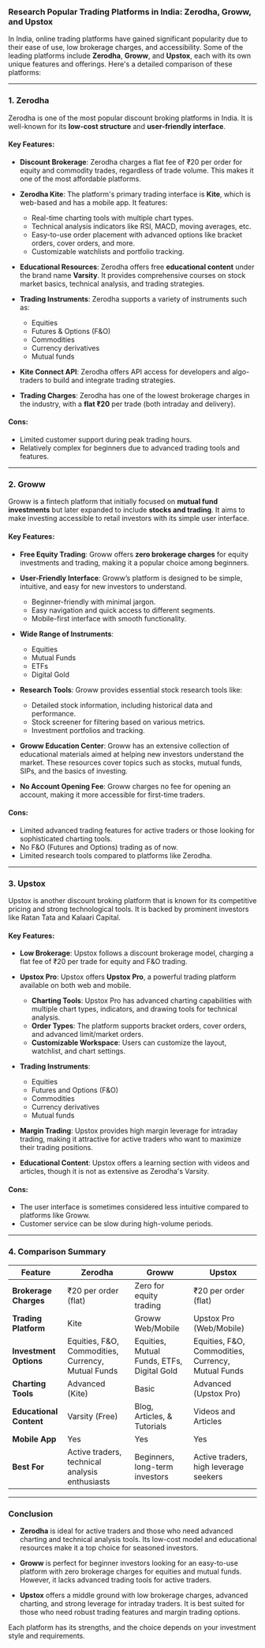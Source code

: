 ### Research Popular Trading Platforms in India: Zerodha, Groww, and Upstox

In India, online trading platforms have gained significant popularity due to their ease of use, low brokerage charges, and accessibility. Some of the leading platforms include **Zerodha**, **Groww**, and **Upstox**, each with its own unique features and offerings. Here's a detailed comparison of these platforms:

---

### 1. **Zerodha**

Zerodha is one of the most popular discount broking platforms in India. It is well-known for its **low-cost structure** and **user-friendly interface**.

#### **Key Features:**
- **Discount Brokerage**: Zerodha charges a flat fee of ₹20 per order for equity and commodity trades, regardless of trade volume. This makes it one of the most affordable platforms.
  
- **Zerodha Kite**: The platform's primary trading interface is **Kite**, which is web-based and has a mobile app. It features:
  - Real-time charting tools with multiple chart types.
  - Technical analysis indicators like RSI, MACD, moving averages, etc.
  - Easy-to-use order placement with advanced options like bracket orders, cover orders, and more.
  - Customizable watchlists and portfolio tracking.

- **Educational Resources**: Zerodha offers free **educational content** under the brand name **Varsity**. It provides comprehensive courses on stock market basics, technical analysis, and trading strategies.

- **Trading Instruments**: Zerodha supports a variety of instruments such as:
  - Equities
  - Futures & Options (F&O)
  - Commodities
  - Currency derivatives
  - Mutual funds

- **Kite Connect API**: Zerodha offers API access for developers and algo-traders to build and integrate trading strategies.

- **Trading Charges**: Zerodha has one of the lowest brokerage charges in the industry, with a **flat ₹20** per trade (both intraday and delivery). 

#### **Cons:**
- Limited customer support during peak trading hours.
- Relatively complex for beginners due to advanced trading tools and features.

---

### 2. **Groww**

Groww is a fintech platform that initially focused on **mutual fund investments** but later expanded to include **stocks and trading**. It aims to make investing accessible to retail investors with its simple user interface.

#### **Key Features:**
- **Free Equity Trading**: Groww offers **zero brokerage charges** for equity investments and trading, making it a popular choice among beginners.
  
- **User-Friendly Interface**: Groww’s platform is designed to be simple, intuitive, and easy for new investors to understand.
  - Beginner-friendly with minimal jargon.
  - Easy navigation and quick access to different segments.
  - Mobile-first interface with smooth functionality.

- **Wide Range of Instruments**:
  - Equities
  - Mutual Funds
  - ETFs
  - Digital Gold
  
- **Research Tools**: Groww provides essential stock research tools like:
  - Detailed stock information, including historical data and performance.
  - Stock screener for filtering based on various metrics.
  - Investment portfolios and tracking.

- **Groww Education Center**: Groww has an extensive collection of educational materials aimed at helping new investors understand the market. These resources cover topics such as stocks, mutual funds, SIPs, and the basics of investing.

- **No Account Opening Fee**: Groww charges no fee for opening an account, making it more accessible for first-time traders.

#### **Cons:**
- Limited advanced trading features for active traders or those looking for sophisticated charting tools.
- No F&O (Futures and Options) trading as of now.
- Limited research tools compared to platforms like Zerodha.

---

### 3. **Upstox**

Upstox is another discount broking platform that is known for its competitive pricing and strong technological tools. It is backed by prominent investors like Ratan Tata and Kalaari Capital.

#### **Key Features:**
- **Low Brokerage**: Upstox follows a discount brokerage model, charging a flat fee of ₹20 per trade for equity and F&O trading.

- **Upstox Pro**: Upstox offers **Upstox Pro**, a powerful trading platform available on both web and mobile.
  - **Charting Tools**: Upstox Pro has advanced charting capabilities with multiple chart types, indicators, and drawing tools for technical analysis.
  - **Order Types**: The platform supports bracket orders, cover orders, and advanced limit/market orders.
  - **Customizable Workspace**: Users can customize the layout, watchlist, and chart settings.

- **Trading Instruments**:
  - Equities
  - Futures and Options (F&O)
  - Commodities
  - Currency derivatives
  - Mutual funds

- **Margin Trading**: Upstox provides high margin leverage for intraday trading, making it attractive for active traders who want to maximize their trading positions.

- **Educational Content**: Upstox offers a learning section with videos and articles, though it is not as extensive as Zerodha's Varsity.

#### **Cons:**
- The user interface is sometimes considered less intuitive compared to platforms like Groww.
- Customer service can be slow during high-volume periods.

---

### 4. **Comparison Summary**

| Feature                | Zerodha                     | Groww                       | Upstox                      |
|------------------------|-----------------------------|-----------------------------|-----------------------------|
| **Brokerage Charges**   | ₹20 per order (flat)        | Zero for equity trading     | ₹20 per order (flat)        |
| **Trading Platform**    | Kite                        | Groww Web/Mobile            | Upstox Pro (Web/Mobile)     |
| **Investment Options**  | Equities, F&O, Commodities, Currency, Mutual Funds | Equities, Mutual Funds, ETFs, Digital Gold | Equities, F&O, Commodities, Currency, Mutual Funds |
| **Charting Tools**      | Advanced (Kite)             | Basic                       | Advanced (Upstox Pro)       |
| **Educational Content** | Varsity (Free)              | Blog, Articles, & Tutorials | Videos and Articles         |
| **Mobile App**          | Yes                         | Yes                         | Yes                         |
| **Best For**            | Active traders, technical analysis enthusiasts | Beginners, long-term investors | Active traders, high leverage seekers |

---

### Conclusion

- **Zerodha** is ideal for active traders and those who need advanced charting and technical analysis tools. Its low-cost model and educational resources make it a top choice for seasoned investors.
  
- **Groww** is perfect for beginner investors looking for an easy-to-use platform with zero brokerage charges for equities and mutual funds. However, it lacks advanced trading tools for active traders.

- **Upstox** offers a middle ground with low brokerage charges, advanced charting, and strong leverage for intraday traders. It is best suited for those who need robust trading features and margin trading options.

Each platform has its strengths, and the choice depends on your investment style and requirements.